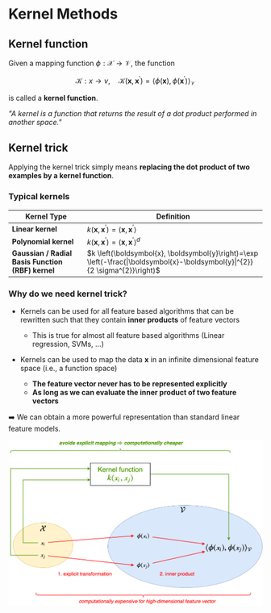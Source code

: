 # Kernel Methods

## Kernel function

Given a mapping function $\phi: \mathcal{X} \rightarrow \mathcal{V}$, the function 

$$
\mathcal{K}: x \rightarrow v, \quad \mathcal{K}\left(\mathbf{x}, \mathbf{x}^{\prime}\right)=\left\langle\phi(\mathbf{x}), \phi\left(\mathbf{x}^{\prime}\right)\right\rangle_{\mathcal{V}}
$$

is called a **kernel function**.

*"A kernel is a function that returns the result of a dot product performed in another space."*



## Kernel trick

Applying the kernel trick simply means **replacing the dot product of two examples by a kernel function**. 

### Typical kernels

| Kernel Type                                       | Definition                                                   |
| ------------------------------------------------- | ------------------------------------------------------------ |
| **Linear kernel**                                 | $k\left(\boldsymbol{x}, \boldsymbol{x}^{\prime}\right)=\left\langle\boldsymbol{x}, \boldsymbol{x}^{\prime}\right\rangle$ |
| **Polynomial kernel**                             | $k\left(\boldsymbol{x}, \boldsymbol{x}^{\prime}\right)=\left\langle\boldsymbol{x}, \boldsymbol{x}^{\prime}\right\rangle^{d}$ |
| **Gaussian / Radial Basis Function (RBF) kernel** | $k \left(\boldsymbol{x}, \boldsymbol{y}\right)=\exp \left(-\frac{\|\boldsymbol{x}-\boldsymbol{y}\|^{2}}{2 \sigma^{2}}\right)$ |

### Why do we need kernel trick?

- Kernels can be used for all feature based algorithms that can be rewritten such that they contain **inner products** of feature vectors
  - This is true for almost all feature based algorithms (Linear regression, SVMs, ...)

- Kernels can be used to map the data $\mathbf{x}$ in an infinite dimensional feature space (i.e., a function space)
  - **The feature vector never has to be represented explicitly**
  - **As long as we can evaluate the inner product of two feature vectors**

➡️ We can obtain a more powerful representation than standard linear feature models.

<img src="https://raw.githubusercontent.com/EckoTan0804/upic-repo/master/uPic/Kernel_trick.png" alt="Kernel_trick" style="zoom:80%;" />

